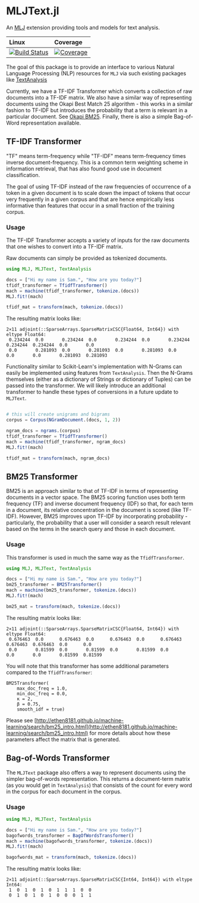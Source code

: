 # MLJText.jl

An [MLJ](https://alan-turing-institute.github.io/MLJ.jl/dev/)
extension providing tools and models for text analysis.

| Linux | Coverage |
| :------------ | :------- |
| [![Build Status](https://github.com/JuliaAI/MLJText.jl/workflows/CI/badge.svg)](https://github.com/JuliaAI/MLJText.jl/actions) | [![Coverage](https://codecov.io/gh/JuliaAI/MLJText.jl/branch/dev/graph/badge.svg)](https://codecov.io/github/JuliaAI/MLJText.jl?branch=dev) |


The goal of this package is to provide an interface to various Natural Language Processing (NLP) resources for `MLJ` via such existing packages like [TextAnalysis](https://github.com/JuliaText/TextAnalysis.jl)

Currently, we have a TF-IDF Transformer which converts a collection of raw documents into a TF-IDF matrix. We also have a similar way of representing documents using the Okapi Best Match 25 algorithm - this works in a similar fashion to TF-IDF but introduces the probability that a term is relevant in a particular document.  See [Okapi BM25](https://en.wikipedia.org/wiki/Okapi_BM25). Finally, there is also a simple Bag-of-Word representation available.

## TF-IDF Transformer
"TF" means term-frequency while "TF-IDF" means term-frequency times inverse document-frequency. This is a common term weighting scheme in information retrieval, that has also found good use in document classification.

The goal of using TF-IDF instead of the raw frequencies of occurrence of a token in a given document is to scale down the impact of tokens that occur very frequently in a given corpus and that are hence empirically less informative than features that occur in a small fraction of the training corpus.

### Usage
The TF-IDF Transformer accepts a variety of inputs for the raw documents that one wishes to convert into a TF-IDF matrix.

Raw documents can simply be provided as tokenized documents.

```julia
using MLJ, MLJText, TextAnalysis

docs = ["Hi my name is Sam.", "How are you today?"]
tfidf_transformer = TfidfTransformer()
mach = machine(tfidf_transformer, tokenize.(docs))
MLJ.fit!(mach)

tfidf_mat = transform(mach, tokenize.(docs))
```

The resulting matrix looks like:
```
2×11 adjoint(::SparseArrays.SparseMatrixCSC{Float64, Int64}) with eltype Float64:
 0.234244  0.0       0.234244  0.0       0.234244  0.0       0.234244  0.234244  0.234244  0.0       0.0
 0.0       0.281093  0.0       0.281093  0.0       0.281093  0.0       0.0       0.0       0.281093  0.281093
```

Functionality similar to Scikit-Learn's implementation with N-Grams can easily be implemented using features from `TextAnalysis`. Then the N-Grams themselves (either as a dictionary of Strings or dictionary of Tuples) can be passed into the transformer. We will likely introduce an additional transformer to handle these types of conversions in a future update to `MLJText`.
```julia

# this will create unigrams and bigrams
corpus = Corpus(NGramDocument.(docs, 1, 2))

ngram_docs = ngrams.(corpus)
tfidf_transformer = TfidfTransformer()
mach = machine(tfidf_transformer, ngram_docs)
MLJ.fit!(mach)

tfidf_mat = transform(mach, ngram_docs)
```

## BM25 Transformer
BM25 is an approach similar to that of TF-IDF in terms of representing documents in a vector space.  The BM25 scoring function uses both term frequency (TF) and inverse document frequency (IDF) so that, for each term in a document, its relative concentration in the document is scored (like TF-IDF).  However, BM25 improves upon TF-IDF by incorporating probability - particularly, the probability that a user will consider a search result relevant based on the terms in the search query and those in each document.

### Usage
This transformer is used in much the same way as the `TfidfTransformer`.

```julia
using MLJ, MLJText, TextAnalysis

docs = ["Hi my name is Sam.", "How are you today?"]
bm25_transformer = BM25Transformer()
mach = machine(bm25_transformer, tokenize.(docs))
MLJ.fit!(mach)

bm25_mat = transform(mach, tokenize.(docs))
```

The resulting matrix looks like:
```
2×11 adjoint(::SparseArrays.SparseMatrixCSC{Float64, Int64}) with eltype Float64:
 0.676463  0.0      0.676463  0.0      0.676463  0.0      0.676463  0.676463  0.676463  0.0      0.0
 0.0       0.81599  0.0       0.81599  0.0       0.81599  0.0       0.0       0.0       0.81599  0.81599
```

You will note that this transformer has some additional parameters compared to the `TfidfTransformer`:
```
BM25Transformer(
    max_doc_freq = 1.0,
    min_doc_freq = 0.0,
    κ = 2,
    β = 0.75,
    smooth_idf = true)
```
Please see [http://ethen8181.github.io/machine-learning/search/bm25_intro.html](http://ethen8181.github.io/machine-learning/search/bm25_intro.html) for more details about how these parameters affect the matrix that is generated.

## Bag-of-Words Transformer
The `MLJText` package also offers a way to represent documents using the simpler bag-of-words representation.  This returns a document-term matrix (as you would get in `TextAnalysis`) that consists of the count for every word in the corpus for each document in the corpus.

### Usage
```julia
using MLJ, MLJText, TextAnalysis

docs = ["Hi my name is Sam.", "How are you today?"]
bagofwords_transformer = BagOfWordsTransformer()
mach = machine(bagofwords_transformer, tokenize.(docs))
MLJ.fit!(mach)

bagofwords_mat = transform(mach, tokenize.(docs))
```

The resulting matrix looks like:
```
2×11 adjoint(::SparseArrays.SparseMatrixCSC{Int64, Int64}) with eltype Int64:
 1  0  1  0  1  0  1  1  1  0  0
 0  1  0  1  0  1  0  0  0  1  1
```
